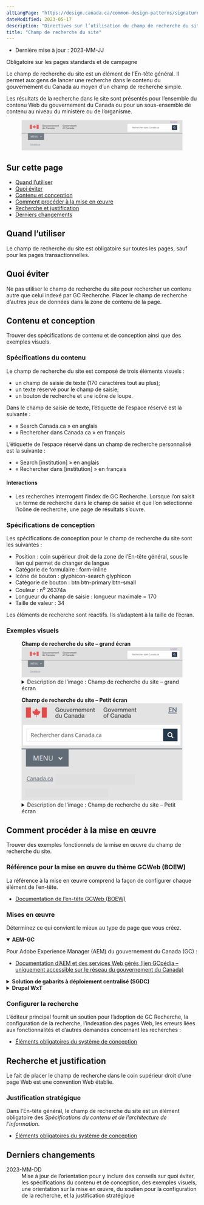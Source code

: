 ```yaml
---
altLangPage: "https://design.canada.ca/common-design-patterns/signature.html"
dateModified: 2023-05-17
description: "Directives sur l’utilisation du champ de recherche du site dans Canada.ca. Ce champ de recherche du site permet aux gens de lancer une recherche sur le contenu produit par le gouvernement du Canada. On le trouve dans l’En-tête général de toutes les pages du site Canada.ca."
title: "Champ de recherche du site"
---
```

<div class="row">
	<div class="col-md-12 pull-left">
		<ul class="list-inline small mrgn-bttm-sm" id="list-inline-desktop-only">
			<li class="mrgn-rght-lg">Dernière mise à jour&nbsp;: 2023-MM-JJ</li>
		</ul>
	</div>
</div>
<p><span class="label label-danger">Obligatoire sur les pages standards et de campagne</span></p>
<p>Le champ de recherche du site est un élément de l’En-tête général. Il permet aux gens de lancer une recherche dans le contenu du gouvernement du Canada au moyen d’un champ de recherche simple.</p>
<p>Les résultats de la recherche dans le site sont présentés pour l’ensemble du contenu Web du gouvernement du Canada ou pour un sous-ensemble de contenu au niveau du ministère ou de l’organisme.</p>
<div class="pattern-demo mrgn-tp-lg">
	<figure class="mrgn-bttm-sm">
		<img src="../../images/01-site-search-fr.png" class="img-responsive" alt="">
	</figure>
</div>

<section>
	<h2>Sur cette page</h2>
	<ul>
		<li><a href="#quand">Quand l’utiliser</a></li>
		<li><a href="#eviter">Quoi éviter</a></li>
		<li><a href="#contenu">Contenu et conception</a></li>
		<li><a href="#implementation">Comment procéder à la mise en œuvre</a></li>
		<li><a href="#recherche">Recherche et justification</a></li>
		<li><a href="#changements">Derniers changements</a></li>
	</ul>
</section>

<h2 id="quand">Quand l’utiliser</h2>
<p>Le champ de recherche du site est obligatoire sur toutes les pages, sauf pour les pages transactionnelles.</p>

<h2 id="eviter">Quoi éviter</h2>
<p>Ne pas utiliser le champ de recherche du site pour rechercher un contenu autre que celui indexé par GC Recherche. Placer le champ de recherche d’autres jeux de données dans la zone de contenu de la page.</p>

<h2 id="contenu">Contenu et conception</h2>
<p>Trouver des spécifications de contenu et de conception ainsi que des exemples visuels.</p>

<h3>Spécifications du contenu</h3>
<p>Le champ de recherche du site est composé de trois éléments visuels&nbsp;:</p>
<ul>
	<li>un champ de saisie de texte (170 caractères tout au plus);</li>
	<li>un texte réservé pour le champ de saisie;</li>
	<li>un bouton de recherche et une icône de loupe.</li>
</ul>
<p>Dans le champ de saisie de texte, l’étiquette de l’espace réservé est la suivante&nbsp;:</p>
<ul>
	<li>&laquo;&nbsp;Search Canada.ca&nbsp;&raquo; en anglais</li>
	<li>&laquo;&nbsp;Rechercher dans Canada.ca&nbsp;&raquo; en français</li>
</ul>
<p>L’étiquette de l’espace réservé dans un champ de recherche personnalisé est la suivante&nbsp;:</p>
<ul>
	<li>&laquo;&nbsp;Search [institution]&nbsp;&raquo; en anglais</li>
	<li>&laquo;&nbsp;Rechercher dans [institution]&nbsp;&raquo; en français</li>
</ul>

<h4>Interactions</h4>
<ul>
	<li>Les recherches interrogent l’index de GC Recherche. Lorsque l’on saisit un terme de recherche dans le champ de saisie et que l’on sélectionne l’icône de recherche, une page de résultats s’ouvre.</li>
</ul>

<h3>Spécifications de conception</h3>
<p>Les spécifications de conception pour le champ de recherche du site sont les suivantes&nbsp;:</p>
<ul>
	<li>Position&nbsp;: coin supérieur droit de la zone de l’En-tête général, sous le lien qui permet de changer de langue</li>
	<li>Catégorie de formulaire&nbsp;: form-inline</li>
	<li>Icône de bouton&nbsp;: glyphicon-search glyphicon</li>
	<li>Catégorie de bouton&nbsp;: btn btn-primary btn-small</li>
	<li>Couleur&nbsp;: n<sup>o</sup>&nbsp;26374a</li>
	<li>Longueur du champ de saisie&nbsp;: longueur maximale&nbsp;=&nbsp;170</li>
	<li>Taille de valeur&nbsp;: 34</li>
</ul>
<p>Les éléments de recherche sont réactifs. Ils s’adaptent à la taille de l’écran.</p>

<h3>Exemples visuels</h3>
<div class="pattern-demo mrgn-tp-lg">
	<figure>
		<figcaption><b>Champ de recherche du site – grand écran</b></figcaption>
		<img src="../../images/01-site-search-fr.png" class="img-responsive" alt=" ">
		<details class="mrgn-tp-md">
			<summary class="wb-toggle small" data-toggle="{&quot;print&quot;:&quot;on&quot;}">Description de l’image&nbsp;: Champ de recherche du site – grand écran</summary>
			<p class="mrgn-tp-lg">Le champ de recherche s’affiche dans le coin supérieur droit, sous le lien qui permet de changer de langue et directement à l’opposé de la signature du gouvernement du Canada.</p>
			<p>La barre de recherche du site est un rectangle défini par un contour gris clair. Dans le rectangle, on peut lire les mots &laquo;&nbsp;Rechercher dans Canada.ca&nbsp;&raquo;. À la droite du rectangle se trouve un carré bleu dans lequel il y a une icône de loupe blanche.</p>
		</details>
	</figure>
</div>
<div class="pattern-demo mrgn-tp-lg">
	<figure>
		<figcaption><b>Champ de recherche du site – Petit écran</b></figcaption>
		<img src="../../images/01-site-search-sm-fr.png" class="img-responsive" alt="">
		<details class="mrgn-tp-md">
			<summary class="wb-toggle small" data-toggle="{&quot;print&quot;:&quot;on&quot;}">Description de l’image&nbsp;: Champ de recherche du site – Petit écran</summary>
			<p class="mrgn-tp-lg">Le champ de recherche s’affiche dans l’en-tête, directement sous la signature du gouvernement du Canada et le lien qui permet de changer de langue. Il couvre la largeur de l’écran.</p>
			<p>La barre de recherche du site est un rectangle défini par un contour gris clair. Dans le rectangle, on peut lire les mots &laquo;&nbsp;Rechercher dans Canada.ca&nbsp;&raquo;. À la droite du rectangle se trouve un carré bleu dans lequel il y a une icône de loupe blanche.</p>
		</details>
	</figure>
</div>

<h2 id="implementation">Comment procéder à la mise en œuvre</h2>
<p>Trouver des exemples fonctionnels de la mise en œuvre du champ de recherche du site.</p>

<h3>Référence pour la mise en œuvre du thème GCWeb (BOEW)</h3>
<p>La référence à la mise en œuvre comprend la façon de configurer chaque élément de l’en-tête.</p>
<ul>
	<li><a href="https://wet-boew.github.io/GCWeb/sites/header/header-docs-fr.html">Documentation de l’en-tête GCWeb (BOEW)</a></li>
</ul>

<h3>Mises en œuvre</h3>
<p>Déterminez ce qui convient le mieux au type de page que vous créez.</p>
<div class="row">
	<div class="col-md-8">
		<div class="wb-tabs mrgn-tp-lg">
			<div class="tabpanels">
				<details id="004" open="open">
					<summary><strong>AEM-GC</strong></summary>
					<p class="mrgn-tp-lg">Pour Adobe Experience Manager (AEM) du gouvernement du Canada (GC)&nbsp;:</p>
					<ul>
						<li><a href="https://www.gcpedia.gc.ca/wiki/AEM_GC-specific_Documentation_6.5">Documentation d’AEM et des services Web gérés (lien GCpédia – uniquement accessible sur le réseau du gouvernement du Canada)</a></li>
					</ul>
				</details>
				<details id="005">
					<summary><strong>Solution de gabarits à déploiement centralisé (SGDC)</strong></summary>
					<p class="mrgn-tp-lg">Pour la Solution de gabarits à déploiement centralisé (SGDC)&nbsp;:</p>
					<ul>
						<li><a href="https://cdts.service.canada.ca/app/cls/WET/gcweb/v4_0_45/cdts/samples/custom-search-fr.html">Recherche personnalisée</a> – options de configuration pour le champ de recherche du site </li>
						<li><a href="https://cenw-wscoe.github.io/sgdc-cdts/docs/index-fr.html">Documentation de la SGDC</a></li>
					</ul>
				</details>
				<details id="006">
					<summary><strong>Drupal WxT</strong></summary>
					<p class="mrgn-tp-lg">Pour Drupal WxT :</p>
					<ul>
						<li><a href="https://drupalwxt.github.io/fr/">Documentation de Drupal WxT</a></li>
					</ul>
				</details>
			</div>
		</div>
	</div>
</div>

<h3>Configurer la recherche</h3>
<p>L’éditeur principal fournit un soutien pour l’adoption de GC Recherche, la configuration de la recherche, l’indexation des pages Web, les erreurs liées aux fonctionnalités et d’autres demandes concernant les recherches&nbsp;:</p>
<ul>
	<li><a href="https://www.gcpedia.gc.ca/wiki/Soutien_%C3%A0_la_plateforme_de_recherche_Web_du_GC">Éléments obligatoires du système de conception</a></li>
</ul>

<h2 id="recherche">Recherche et justification</h2>
<p>Le fait de placer le champ de recherche dans le coin supérieur droit d’une page Web est une convention Web établie.</p>

<h3>Justification stratégique</h3>
<p>Dans l’En-tête général, le champ de recherche du site est un élément obligatoire des <cite>Spécifications du contenu et de l’architecture de l’information</cite>.</p>
<ul>
	<li><a href="https://www.canada.ca/fr/secretariat-conseil-tresor/services/communications-gouvernementales/specifications-contenu-architecture-information-canada/elements-obligatoires.html">Éléments obligatoires du système de conception</a></li>
</ul>

<h2 id="changements">Derniers changements</h2>
<dl class="dl-horizontal">
	<dt>
		<time>2023-MM-DD</time>
	</dt>
	<dd>Mise à jour de l’orientation pour y inclure des conseils sur quoi éviter, les spécifications du contenu et de conception, des exemples visuels, une orientation sur la mise en œuvre, du soutien pour la configuration de la recherche, et la justification stratégique</dd>
</dl>
